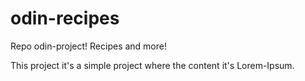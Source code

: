 # odin-recipes
Repo odin-project!
Recipes and more!

This project it's a simple project where the content it's
Lorem-Ipsum.